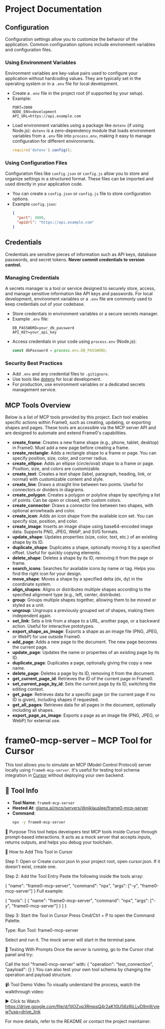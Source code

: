 # Project Documentation

## Configuration

Configuration settings allow you to customize the behavior of the application. Common configuration options include environment variables and configuration files.

### Using Environment Variables
Environment variables are key-value pairs used to configure your application without hardcoding values. They are typically set in the operating system or in a `.env` file for local development.

- Create a `.env` file in the project root (if supported by your setup).
- Example:
  ```env
  PORT=3000
  NODE_ENV=development
  API_URL=https://api.example.com
  ```
- Load environment variables using a package like `dotenv` (if using Node.js):
  `dotenv` is a zero-dependency module that loads environment variables from a `.env` file into `process.env`, making it easy to manage configuration for different environments.
  ```js
  require('dotenv').config();
  ```

### Using Configuration Files
Configuration files like `config.json` or `config.js` allow you to store and organize settings in a structured format. These files can be imported and used directly in your application code.

- You can create a `config.json` or `config.js` file to store configuration options.
- Example `config.json`:
  ```json
  {
    "port": 3000,
    "apiUrl": "https://api.example.com"
  }
  ```

## Credentials

Credentials are sensitive pieces of information such as API keys, database passwords, and secret tokens. **Never commit credentials to version control.**

### Managing Credentials
A secrets manager is a tool or service designed to securely store, access, and manage sensitive information like API keys and passwords. For local development, environment variables or a `.env` file are commonly used to keep credentials out of your codebase.

- Store credentials in environment variables or a secure secrets manager.
- Example `.env` file:
  ```env
  DB_PASSWORD=your_db_password
  API_KEY=your_api_key
  ```
- Access credentials in your code using `process.env` (Node.js):
  ```js
  const dbPassword = process.env.DB_PASSWORD;
  ```

### Security Best Practices
- Add `.env` and any credential files to `.gitignore`.
- Use tools like [dotenv](https://www.npmjs.com/package/dotenv) for local development.
- For production, use environment variables or a dedicated secrets management service.

## MCP Tools Overview

Below is a list of MCP tools provided by this project. Each tool enables specific actions within Frame0, such as creating, updating, or exporting shapes and pages. These tools are accessible via the MCP server API and are designed to automate and extend Frame0's capabilities.

- **create_frame**: Creates a new frame shape (e.g., phone, tablet, desktop) in Frame0. Must add a new page before creating a frame.
- **create_rectangle**: Adds a rectangle shape to a frame or page. You can specify position, size, color, and corner radius.
- **create_ellipse**: Adds an ellipse (circle/oval) shape to a frame or page. Position, size, and colors are customizable.
- **create_text**: Creates a text shape (label, paragraph, heading, link, or normal) with customizable content and style.
- **create_line**: Draws a straight line between two points. Useful for connectors or dividers in diagrams.
- **create_polygon**: Creates a polygon or polyline shape by specifying a list of points. Can be open or closed, with custom colors.
- **create_connector**: Draws a connector line between two shapes, with optional arrowheads and color.
- **create_icon**: Adds an icon shape from the available icon set. You can specify size, position, and color.
- **create_image**: Inserts an image shape using base64-encoded image data. Supports PNG, JPEG, WebP, and SVG formats.
- **update_shape**: Updates properties (size, color, text, etc.) of an existing shape by its ID.
- **duplicate_shape**: Duplicates a shape, optionally moving it by a specified offset. Useful for quickly copying elements.
- **delete_shape**: Deletes a shape by its ID, removing it from the page or frame.
- **search_icons**: Searches for available icons by name or tag. Helps you find the right icon for your design.
- **move_shape**: Moves a shape by a specified delta (dx, dy) in the coordinate system.
- **align_shapes**: Aligns or distributes multiple shapes according to the specified alignment type (e.g., left, center, distribute).
- **group**: Groups multiple shapes together, allowing them to be moved or styled as a unit.
- **ungroup**: Ungroups a previously grouped set of shapes, making them independent again.
- **set_link**: Sets a link from a shape to a URL, another page, or a backward action. Useful for interactive prototypes.
- **export_shape_as_image**: Exports a shape as an image file (PNG, JPEG, or WebP) for use outside Frame0.
- **add_page**: Adds a new page to the document. The new page becomes the current page.
- **update_page**: Updates the name or properties of an existing page by its ID.
- **duplicate_page**: Duplicates a page, optionally giving the copy a new name.
- **delete_page**: Deletes a page by its ID, removing it from the document.
- **get_current_page_id**: Retrieves the ID of the current page in Frame0.
- **set_current_page_by_id**: Sets the current page by its ID, switching the editing context.
- **get_page**: Retrieves data for a specific page (or the current page if no ID is given), including shapes if requested.
- **get_all_pages**: Retrieves data for all pages in the document, optionally including all shapes.
- **export_page_as_image**: Exports a page as an image file (PNG, JPEG, or WebP) for external use.

# frame0-mcp-server – MCP Tool for Cursor

This tool allows you to simulate an MCP (Model Control Protocol) server locally using `frame0-mcp-server`. It's useful for testing tool schema integration in [Cursor](https://cursor.sh) without deploying your own backend.

## 🔧 Tool Info

- **Tool Name**: `frame0-mcp-server`
- **Hosted At**: [glama.ai/mcp/servers/@niklauslee/frame0-mcp-server](https://glama.ai/mcp/servers/@niklauslee/frame0-mcp-server)
- **Command**:
  ```bash
  npx -y frame0-mcp-server
🎯 Purpose
This tool helps developers test MCP tools inside Cursor through prompt-based interactions. It acts as a mock server that accepts inputs, returns outputs, and helps you debug your toolchain.

🚀 How to Add This Tool in Cursor

Step 1: Open or Create cursor.json
In your project root, open cursor.json. If it doesn't exist, create one.

Step 2: Add the Tool Entry
Paste the following inside the tools array:

{
  "name": "frame0-mcp-server",
  "command": "npx",
  "args": ["-y", "frame0-mcp-server"]
}
Full example:


{
  "tools": [
    {
      "name": "frame0-mcp-server",
      "command": "npx",
      "args": ["-y", "frame0-mcp-server"]
    }
  ]
}

Step 3: Start the Tool in Cursor
Press Cmd/Ctrl + P to open the Command Palette.

Type: Run Tool: frame0-mcp-server

Select and run it. The mock server will start in the terminal pane.

💬 Testing With Prompts
Once the server is running, go to the Cursor chat panel and try:


Call the tool "frame0-mcp-server" with:
{
  "operation": "test_connection",
  "payload": {}
}
You can also test your own tool schema by changing the operation and payload structure.

📹 Tool Demo Video
To visually understand the process, watch the walkthrough video:

▶️ Click to Watch
https://drive.google.com/file/d/1jIOZvp3RmpsQ4r2aK10U56zRjLLyD9m9/view?usp=drive_link 

For more details, refer to the README or contact the project maintainer. 
